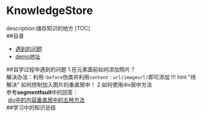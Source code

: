 # KnowledgeStore
description:储存知识的地方
[TOC]  
##目录
  * [遇到的问题](遇到的问题)
  * [demo地址](demo地址)

##自学过程中遇到的问题
1.在元素面前如何添加照片？  
  解决办法：利用`:before`伪类并利用`content：url(imageurl)`即可添加
!!! hint "待解决"
        如何控制加入图片的垂直居中！
2.如何使用div居中方法  
  参考**segmentfault**中的回答：  
  [div中的内容垂直居中的五种方法](https://segmentfault.com/a/1190000003745881)  
##学习中的知识总结

